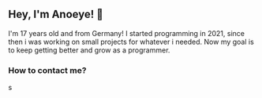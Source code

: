 ## Hey, I'm Anoeye! 👋
I'm 17 years old and from Germany! I started programming in 2021, since then i was working on small projects for whatever i needed. Now my goal is to keep getting better and grow as a programmer.
### How to contact me?
<p>s</p>
